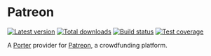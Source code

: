 Patreon
=======

[![Latest version][Version image]][Releases]
[![Total downloads][Downloads image]][Downloads]
[![Build status][Build image]][Build]
[![Test coverage][Coverage image]][Coverage]

A [Porter][Porter] provider for [Patreon][Patreon], a crowdfunding platform. 


  [Releases]: https://github.com/Provider/Patreon/releases
  [Version image]: https://poser.pugx.org/Provider/Patreon/version "Latest version"
  [Downloads]: https://packagist.org/packages/
  [Downloads image]: https://poser.pugx.org/Provider/Patreon/downloads "Total downloads"
  [Build]: https://travis-ci.com/Provider/Patreon
  [Build image]: https://travis-ci.com/Provider/Patreon.svg?branch=master "Build status"
  [Coverage]: https://coveralls.io/github/Provider/Patreon
  [Coverage image]: https://coveralls.io/repos/Provider/Patreon/badge.svg "Test coverage"

  [Porter]: https://github.com/ScriptFUSION/Porter
  [Patreon]: https://www.patreon.com
